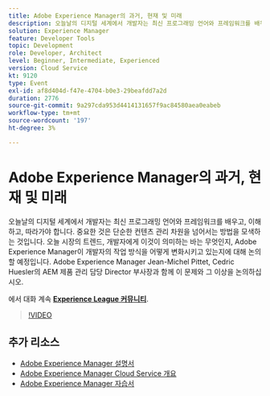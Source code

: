 ```yaml
---
title: Adobe Experience Manager의 과거, 현재 및 미래
description: 오늘날의 디지털 세계에서 개발자는 최신 프로그래밍 언어와 프레임워크를 배우고, 이해하고, 따라가야 합니다. 중요한 것은 단순한 컨텐츠 관리 차원을 넘어서는 방법을 모색하는 것입니다. 오늘 시장의 트렌드, 개발자에게 이것이 의미하는 바는 무엇인지, Adobe Experience Manager이 개발자의 작업 방식을 어떻게 변화시키고 있는지에 대해 논의할 예정입니다. Adobe Experience Manager Jean-Michel Pittet, Cedric Huesler의 AEM 제품 관리 담당 Director 부사장과 함께 이 문제와 그 이상을 논의하십시오.
solution: Experience Manager
feature: Developer Tools
topic: Development
role: Developer, Architect
level: Beginner, Intermediate, Experienced
version: Cloud Service
kt: 9120
type: Event
exl-id: af8d404d-f47e-4704-b0e3-29beafdd7a2d
duration: 2776
source-git-commit: 9a297cda953d4414131657f9ac84580aea0eabeb
workflow-type: tm+mt
source-wordcount: '197'
ht-degree: 3%

---
```


# Adobe Experience Manager의 과거, 현재 및 미래

오늘날의 디지털 세계에서 개발자는 최신 프로그래밍 언어와 프레임워크를 배우고, 이해하고, 따라가야 합니다. 중요한 것은 단순한 컨텐츠 관리 차원을 넘어서는 방법을 모색하는 것입니다. 오늘 시장의 트렌드, 개발자에게 이것이 의미하는 바는 무엇인지, Adobe Experience Manager이 개발자의 작업 방식을 어떻게 변화시키고 있는지에 대해 논의할 예정입니다. Adobe Experience Manager Jean-Michel Pittet, Cedric Huesler의 AEM 제품 관리 담당 Director 부사장과 함께 이 문제와 그 이상을 논의하십시오.

에서 대화 계속 **[Experience League 커뮤니티](https://adobe.ly/2WrPvNj)**.

>[!VIDEO](https://video.tv.adobe.com/v/337528/?quality=12&learn=on&hidetitle=true)

## 추가 리소스

- [Adobe Experience Manager 설명서](https://experienceleague.adobe.com/docs/experience-manager-cloud-service.html?lang=ko-KR)
- [Adobe Experience Manager Cloud Service 개요](https://experienceleague.adobe.com/docs/experience-manager-cloud-service/overview/home.html)
- [Adobe Experience Manager 자습서](https://experienceleague.adobe.com/docs/experience-manager-tutorials.html)
